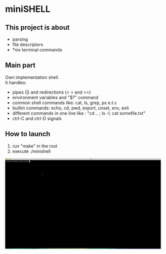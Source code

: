 # miniSHELL

## This project is about
* parsing
* file descriptors
* *nix terminal commands

## Main part 
Own implementation shell.  
It handles:  
* pipes (|) and redirections (< > and >>)  
* environment variables and "$?" command  
* common shell commands like: cat, ls, grep, ps e.t.c  
* builtin commands: echo, cd, pwd, export, unset, env, exit  
* different commands in one line like : "cd .. ; ls -l; cat somefile.txt"
* ctrl-C and ctrl-D signals

## How to launch
1) run "make" in the root
2) execute ./minishell

![Alt text](msh.gif)